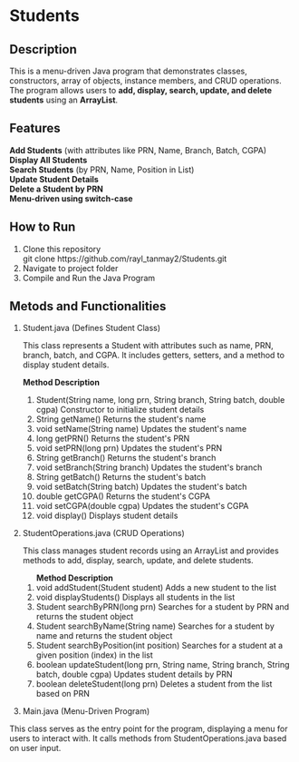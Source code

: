 # Students

## Description  
This is a menu-driven Java program that demonstrates classes, constructors, array of objects, instance members, and CRUD operations.  
The program allows users to **add, display, search, update, and delete students** using an **ArrayList**.

## Features  
**Add Students** (with attributes like PRN, Name, Branch, Batch, CGPA)  
**Display All Students**  
**Search Students** (by PRN, Name, Position in List)  
**Update Student Details**  
**Delete a Student by PRN**  
**Menu-driven using switch-case**  


## How to Run 
<ol> <li> Clone this repository </li>
git clone https://github.com/rayl_tanmay2/Students.git
<li>Navigate to project folder</li>
<li>Compile and Run the Java Program</li></ol>

## Metods and Functionalities
<ol><li>Student.java (Defines Student Class)</li>
<p>This class represents a Student with attributes such as name, PRN, branch, batch, and CGPA. It includes getters, setters, and a method to display student details.</p>

<b>Method Description</b>
<ol>
    <li>Student(String name, long prn, String branch, String batch, double cgpa) Constructor to initialize student details</li>
    <li>String getName() Returns the student's name</li>
    <li>void setName(String name) Updates the student's name</li>
    <li>long getPRN() Returns the student's PRN</li>
    <li>void setPRN(long prn) Updates the student's PRN</li>
    <li>String getBranch() Returns the student's branch</li>
    <li>void setBranch(String branch) Updates the student's branch</li>
    <li>String getBatch() Returns the student's batch</li>
    <li>void setBatch(String batch) Updates the student's batch</li>
    <li>double getCGPA() Returns the student's CGPA</li>
    <li>void setCGPA(double cgpa) Updates the student's CGPA</li>
    <li>void display() Displays student details</li>
</ol><p></p>

<li>StudentOperations.java (CRUD Operations)</li>
<p>This class manages student records using an ArrayList and provides methods to add, display, search, update, and delete students.</p>
<ol><b>Method Description</b>
<li>void addStudent(Student student) Adds a new student to the list</li>
<li>void displayStudents() Displays all students in the list</li>
<li>Student searchByPRN(long prn) Searches for a student by PRN and returns the student object</li>
<li>Student searchByName(String name) Searches for a student by name and returns the student object</li>
<li>Student searchByPosition(int position) Searches for a student at a given position (index) in the list</li>
<li>boolean updateStudent(long prn, String name, String branch, String batch, double cgpa) Updates student details by PRN</li>
<li>boolean deleteStudent(long prn) Deletes a student from the list based on PRN</li></ol> <p></p>


<li>Main.java (Menu-Driven Program)</li></ol>
<p>This class serves as the entry point for the program, displaying a menu for users to interact with. It calls methods from StudentOperations.java based on user input.</p>

